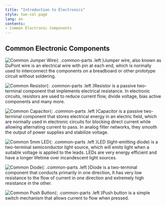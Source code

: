 ```yaml
---
title: "Introduction to Electronics"
style: two-col-page
lang: en
contents:
- Common Electronic Components 
---
```


## Common Electronic Components 

![Common Jumper Wire](img/common_jumper_wire.svg){: .common-parts .left }Jumper wire, also known as DuPont wire is an electrical wire with pin at each end, which is normally used to interconnect the components on a breadboard or other prototype circuit without soldering.

![Common Resistor](img/common_resistor.svg){: .common-parts .left }Resistor is a passive two-terminal component that implements electrical resistance. In electronic circuits, resistors are used to reduce current flow, divide voltage, bias active components and many more.

![Common Capacitor](img/common_capacitor.svg){: .common-parts .left }Capacitor is a passive two-terminal component that stores electrical energy in an electric field, which are normally used in electronic circuits for blocking direct current while allowing alternating current to pass. In analog filter networks, they smooth the output of power supplies and stabilize voltage.

![Common 5mm LED](img/common_led.svg){: .common-parts .left }LED (light-emitting diode) is a two-terminal semiconductor light source, which will emits light when a suitable voltage is applied to the leads. LEDs are very energy efficient and have a longer lifetime over incandescent light sources.

![Common Diode](img/common_diode.svg){: .common-parts .left }Diode is a two-terminal component that conducts primarily in one direction, It has very low resistance to the flow of current in one direction and extremely high resistance in the other.

![Common Push Button](img/common_push_button.svg){: .common-parts .left }Push button is a simple switch mechanism that allows current to flow when pressed.

